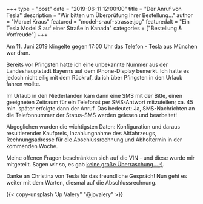 +++
type = "post"
date = "2019-06-11 12:00:00"
title = "Der Anruf von Tesla"
description = "Wir bitten um Überprüfung Ihrer Bestellung…"
author = "Marcel Kraus"
featured = "model-s-auf-strasse.jpg"
featuredalt = "Ein Tesla Model S auf einer Straße in Kanada"
categories = ["Bestellung & Vorfreude"]
+++

Am 11. Juni 2019 klingelte gegen 17:00 Uhr das Telefon - Tesla aus München war dran.

Bereits vor Pfingsten hatte ich eine unbekannte Nummer aus der Landeshauptstadt Bayerns auf dem iPhone-Display bemerkt. Ich hatte es jedoch nicht eilig mit dem Rückruf, da ich über Pfingsten in den Urlaub fahren wollte.

Im Urlaub in den Niederlanden kam dann eine SMS mit der Bitte, einen geeigneten Zeitraum für ein Telefonat per SMS-Antwort mitzuteilen; ca. 45 min. später erfolgte dann der Anruf. Das bedeutet: Ja, SMS-Nachrichten an die Telefonnummer der Status-SMS werden gelesen und bearbeitet!

Abgeglichen wurden die wichtigsten Daten: Konfiguration und daraus resultierender Kaufpreis, Inzahlungnahme des Altfahrzeugs, Rechnungsadresse für die Abschlussrechnung und Abholtermin in der kommenden Woche.

Meine offenen Fragen beschränkten sich auf die VIN - und diese wurde mir mitgeteilt. Sagen wir so, es gab [keine große Überraschung… ;)](/blog/2019-06-anatomie-einer-vin/).

Danke an Christina von Tesla für das freundliche Gespräch! Nun geht es weiter mit dem Warten, diesmal auf die Abschlussrechnung.

{{< copy-unsplash "Jp Valery" "@jpvalery" >}}
